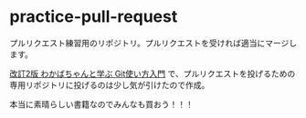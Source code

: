 # practice-pull-request
プルリクエスト練習用のリポジトリ。プルリクエストを受ければ適当にマージします。

[改訂2版 わかばちゃんと学ぶ Git使い方入門](https://www.amazon.co.jp/gp/product/4863543212/ref=as_li_tl?ie=UTF8&camp=247&creative=1211&creativeASIN=4863543212&linkCode=as2&tag=cam51p-22&linkId=514d98fb95ae04df90150f2b022b90a4)
で、プルリクエストを投げるための専用リポジトリに投げるのは少し気が引けたので作成。

本当に素晴らしい書籍なのでみんなも買おう！！！
